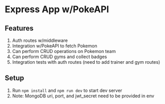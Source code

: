 # Express App w/PokeAPI


## Features
1. Auth routes w/middleware
2. Integration w/PokeAPI to fetch Pokemon
3. Can perform CRUD operations on Pokemon team
4. Can perform CRUD gyms and collect badges
5. Integration tests with auth routes (need to add trainer and gym routes)


## Setup
1. Run `npm install` and `npm run dev` to start dev server
2. Note: MongoDB uri, port, and jwt_secret need to be provided in env 